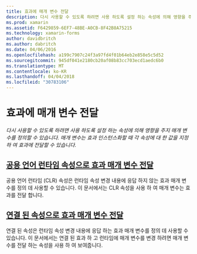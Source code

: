 ```yaml
---
title: 효과에 매개 변수 전달
description: 다시 사용할 수 있도록 하려면 사용 하도록 설정 하는 속성에 의해 영향을 주지 매개 변수를 정의할 수 있습니다. 매개 변수는 효과 인스턴스화할 때 각 속성에 대 한 값을 지정 하 여 효과에 전달할 수 있습니다.
ms.prod: xamarin
ms.assetid: F6429859-6EF7-48BE-A0CB-8F42B8A75215
ms.technology: xamarin-forms
author: davidbritch
ms.author: dabritch
ms.date: 04/06/2016
ms.openlocfilehash: a199c7907c24f3a97fd4f01b64eb2e858e5c5d52
ms.sourcegitcommit: 945df041e2180cb20af08b83cc703ecd1aedc6b0
ms.translationtype: MT
ms.contentlocale: ko-KR
ms.lasthandoff: 04/04/2018
ms.locfileid: "30783106"
---
```

# <a name="passing-parameters-to-an-effect"></a>효과에 매개 변수 전달

_다시 사용할 수 있도록 하려면 사용 하도록 설정 하는 속성에 의해 영향을 주지 매개 변수를 정의할 수 있습니다. 매개 변수는 효과 인스턴스화할 때 각 속성에 대 한 값을 지정 하 여 효과에 전달할 수 있습니다._

## <a name="passing-effect-parameters-as-common-language-runtime-propertiesclr-propertiesmd"></a>[공용 언어 런타임 속성으로 효과 매개 변수 전달](clr-properties.md)

공용 언어 런타임 (CLR) 속성은 런타임 속성 변경 내용에 응답 하지 않는 효과 매개 변수를 정의 데 사용할 수 있습니다. 이 문서에서는 CLR 속성을 사용 하 여 매개 변수는 효과를 전달 합니다.

## <a name="passing-effect-parameters-as-attached-propertiesattached-propertiesmd"></a>[연결 된 속성으로 효과 매개 변수 전달](attached-properties.md)

연결 된 속성은 런타임 속성 변경 내용에 응답 하는 효과 매개 변수를 정의 데 사용할 수 있습니다. 이 문서에서는 연결 된 효과 하 고 런타임에 매개 변수를 변경 하려면 매개 변수를 전달 하는 속성을 사용 하 여 보여줍니다.

